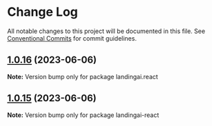 # Change Log

All notable changes to this project will be documented in this file.
See [Conventional Commits](https://conventionalcommits.org) for commit guidelines.

## [1.0.16](https://github.com/landing-ai/landingai-js/compare/v1.0.15...v1.0.16) (2023-06-06)

**Note:** Version bump only for package landingai.react





## [1.0.15](https://github.com/landing-ai/landingai-js/compare/v1.0.14...v1.0.15) (2023-06-06)

**Note:** Version bump only for package landingai-react
